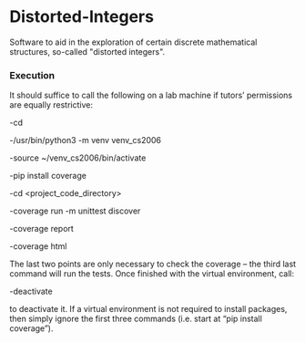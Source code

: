 # Distorted-Integers
Software to aid in the exploration of certain discrete mathematical structures, so-called "distorted integers".

### Execution
It should suffice to call the following on a lab machine if tutors’ permissions are equally restrictive:

-cd

-/usr/bin/python3 -m venv venv_cs2006

-source ~/venv_cs2006/bin/activate

-pip install coverage

-cd <project_code_directory>

-coverage run -m unittest discover

-coverage report

-coverage html

The last two points are only necessary to check the coverage – the third last command will run the
tests. Once finished with the virtual environment, call:

-deactivate

to deactivate it.
If a virtual environment is not required to install packages, then simply ignore the first three
commands (i.e. start at “pip install coverage”).
